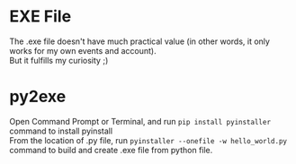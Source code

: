 # EXE File
The .exe file doesn't have much practical value (in other words, it only works for my own events and account).  
But it fulfills my curiosity ;)
# py2exe
Open Command Prompt or Terminal, and run ```pip install pyinstaller``` command to install pyinstall  
From the location of .py file, run ```pyinstaller --onefile -w hello_world.py``` command to build and create .exe file from python file.  
